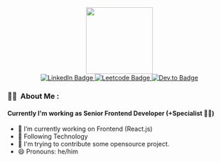 <div id="header" align="center"><img src="https://media.giphy.com/media/RbDKaczqWovIugyJmW/giphy.gif" width="150" /></div>
<div id="badge" align="center">
  <a href="https://www.linkedin.com/in/phuditc">
    <img src="https://img.shields.io/badge/LinkedIn-blue?logo=linkedin&logoColor=white&style=for-the-badge" alt="LinkedIn Badge" />
  </a>
  <a href="https://leetcode.com/nuttikung">
    <img src="https://img.shields.io/badge/dynamic/json?style=for-the-badge&labelColor=black&color=%23ffa116&label=Solved&query=solvedOverTotal&url=https%3A%2F%2Fleetcode-badge.vercel.app%2Fapi%2Fusers%2Fnuttikung&logo=leetcode&logoColor=yellow" alt="Leetcode Badge" />
  </a>
  <a href="https://dev.to/nuttikung">
    <img src="https://img.shields.io/badge/Dev.to-black?logo=dev.to&color=white&logoColor=black&style=for-the-badge" alt="Dev.to Badge" />
  </a>
  <br>
  <img src="https://komarev.com/ghpvc/?username=nuttikung&style=flat-square&color=orange" alt="">
</div>


### :man_technologist: &nbsp;About Me :
#### Currently I'm working as Senior Frontend Developer (+Specialist :man_scientist:)
- 🔭 I’m currently working on Frontend (React.js)
- 🌱 Following Technology
- 🤔 I'm trying to contribute some opensource project.
- 😄 Pronouns: he/him

<!-- ![Github stats](https://github-readme-stats.vercel.app/api/top-langs/?username=nuttikung&show_icons=true&theme=radical) -->
